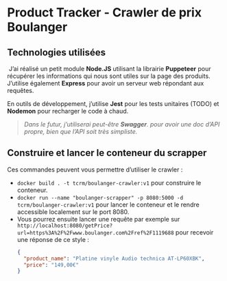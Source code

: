 # Product Tracker - Crawler de prix Boulanger

## Technologies utilisées

​	J’ai réalisé un petit module **Node.JS** utilisant la librairie **Puppeteer** pour récupérer les informations qui nous sont utiles sur la page des produits. J’utilise également **Express** pour avoir un serveur web répondant aux requêtes.

En outils de développement, j’utilise **Jest** pour les tests unitaires (TODO) et **Nodemon** pour recharger le code à chaud.

> *Dans le futur, j’utiliserai peut-être **Swagger**. pour avoir une doc d’API propre, bien que l’API soit très simpliste.*

## Construire et lancer le conteneur du scrapper

Ces commandes peuvent vous permettre d’utiliser le crawler :

- `docker build . -t tcrm/boulanger-crawler:v1` pour construire le conteneur.
- `docker run --name "boulanger-scrapper" -p 8080:5000 -d tcrm/boulanger-crawler:v1` pour lancer le conteneur et le rendre accessible localement sur le port 8080.
- Vous pourrez ensuite lancer une requête par exemple sur `http://localhost:8080/getPrice?url=https%3A%2F%2Fwww.boulanger.com%2Fref%2F1119688` pour recevoir une réponse de ce style :
  ```json
  {
  	"product_name": "Platine vinyle Audio technica AT-LP60XBK",
  	"price": "149,00€"
  }
  ```

  
